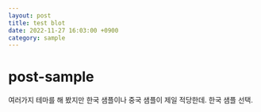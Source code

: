 ```yaml
---
layout: post
title: test blot
date: 2022-11-27 16:03:00 +0900
category: sample
---
```

# post-sample

여러가지 테마를 해 봤지만 한국 샘플이나 중국 샘플이 제일 적당한데. 한국 샘플 선택.
